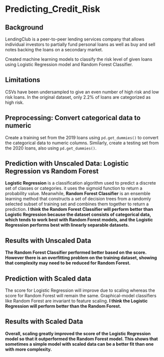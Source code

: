 # Predicting_Credit_Risk

## Background

LendingClub is a peer-to-peer lending services company that allows individual investors to partially fund personal loans as well as buy and sell notes backing the loans on a secondary market. 

Created machine learning models to classify the risk level of given loans using Logistic Regression model and Random Forest Classifier.


## Limitations
CSVs have been undersampled to give an even number of high risk and low risk loans. In the original dataset, only 2.2% of loans are categorized as high risk.

## Preprocessing: Convert categorical data to numeric

Create a training set from the 2019 loans using `pd.get_dummies()` to convert the categorical data to numeric columns. Similarly, create a testing set from the 2020 loans, also using `pd.get_dummies()`. 

## Prediction with Unscaled Data: Logistic Regression vs Random Forest

**Logistic Regression** is a classification algorithm used to predict a discrete set of classes or categories. it uses the sigmoid function to return a probability value. Meanwhile, **Random Forest Classifier** is an ensemble learning method that constructs a set of decision trees from a randomly selected subset of training set and combines them together to return a prediction.
__I think the Random Forest Classifier will perform better than Logistic Regression because the dataset consists of categorical data, which tends to work best with Random Forest models, and the Logistic Regression performs best with linearly separable datasets.__

## Results with Unscaled Data

**The Random Forest Classifier performed better based on the score. However there is an overfitting problem on the training dataset, showing that complexity may need to be reduced for Random Forest.**


## Prediction with Scaled data

The score for Logistic Regression will improve due to scaling whereas the score for Random Forest will remain the same. Graphical-model classifiers like Random Forest are invariant to feature scaling.
__I think the Logistic Regression will perform better than the Random Forest.__

## Results with Scaled Data

**Overall, scaling greatly improved the score of the Logistic Regression model so that it outperformed the Random Forest model. This shows that sometimes a simple model with scaled data can be a better fit than one with more complexity.**